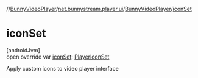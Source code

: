 //[BunnyVideoPlayer](../../../index.md)/[net.bunnystream.player.ui](../index.md)/[BunnyVideoPlayer](index.md)/[iconSet](icon-set.md)

# iconSet

[androidJvm]\
open override var [iconSet](icon-set.md): [PlayerIconSet](../../net.bunnystream.player.model/-player-icon-set/index.md)

Apply custom icons to video player interface

